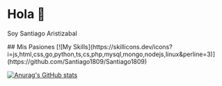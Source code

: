 # Hola :wave:
<p>Soy Santiago Aristizabal</p>
## Mis Pasiones
[![My Skills](https://skillicons.dev/icons?i=js,html,css,go,python,ts,cs,php,mysql,mongo,nodejs,linux&perline=3)](https://github.com/Santiago1809/Santiago1809)

[![Anurag's GitHub stats](https://github-readme-stats.vercel.app/api?username=Santiago1809)](https://github.com/Santiago1809/Santiago1809)
